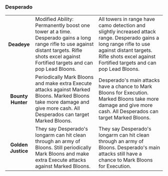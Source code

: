 ### Desperado


<table>
   <tr>
    <td align='center'>
       <h4>Deadeye</h4>
    </td>
    <td>
       Modified Ability: Permanently boost one tower at a time. Desperado gains a long range rifle to use against distant targets. Rifle shots excel against Fortified targets and can pop Lead Bloons. 
    </td>
    <td>
       All towers in range have camo detection and slightly increased attack range. Desperado gains a long range rifle to use against distant targets. Rifle shots excel against Fortified targets and can pop Lead Bloons. 
    </td>
</tr><tr>
    <td align='center'>
       <h4>Bounty Hunter</h4>
    </td>
    <td>
       Periodically Mark Bloons and make extra Execute attacks against Marked Bloons. Marked Bloons take more damage and give more cash. All Desperados can target Marked Bloons. 
    </td>
    <td>
       Desperado's main attacks have a chance to Mark Bloons for Execution. Marked Bloons take more damage and give more cash. All Desperados can target Marked Bloons. 
    </td>
</tr><tr>
    <td align='center'>
       <h4>Golden Justice</h4>
    </td>
    <td>
       They say Desperado's longarm can hit clean through an army of Bloons. Still periodically Mark Bloons and make extra Execute attacks against Marked Bloons.
    </td>
    <td>
       They say Desperado's longarm can hit clean through an army of Bloons. Desperado's main attacks still have a chance to Mark Bloons for Execution. 
    </td>
</tr>
</table>